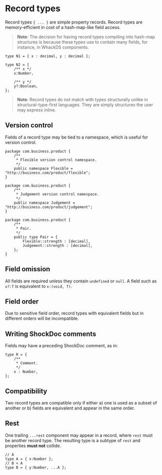 # Record types

Record types `{ ... }` are simple property records. Record types are memory-efficient in cost of a hash-map-like field access.

> **Note**: The decision for having record types compiling into hash-map structures is because these types use to contain many fields, for instance, in WhackDS components.

```
type N1 = { x : decimal, y : decimal };

type N2 = {
    /** x */
    x:Number,

    /** y */
    y?:Boolean,
};
```

> **Note**: Record types do not match with types structurally unlike in structural-type-first languages. They are simply structures the user may express inline.

## Version control

Fields of a record type may be tied to a namespace, which is useful for version control.

```
package com.business.product {
    /**
     * Flexible version control namespace.
     */
    public namespace Flexible = "http://business.com/product/flexible";
}

package com.business.product {
    /**
     * Judgement version control namespace.
     */
    public namespace Judgement = "http://business.com/product/judgement";
}

package com.business.product {
    /**
     * Pair.
     */
    public type Pair = {
        Flexible::strength : [decimal],
        Judgement::strength : [decimal],
    };
}
```

## Field omission

All fields are required unless they contain `undefined` or `null`. A field such as `x?:T` is equivalent to `x:(void, T)`.

## Field order

Due to sensitive field order, record types with equivalent fields but in different orders will be incompatible.

## Writing ShockDoc comments

Fields may have a preceding ShockDoc comment, as in:

```
type R = {
    /**
     * Comment.
     */
    x : Number,
};
```

## Compatibility

Two record types are compatible only if either a\) one is used as a subset of another or b\) fields are equivalent and appear in the same order.

## Rest

One trailing `...rest` component may appear in a record, where `rest` must be another record type. The resulting type is a subtype of `rest` and properties **must not** collide.

```
// A
type A = { x:Number };
// B < A
type B = { y:Number, ...A };
```

